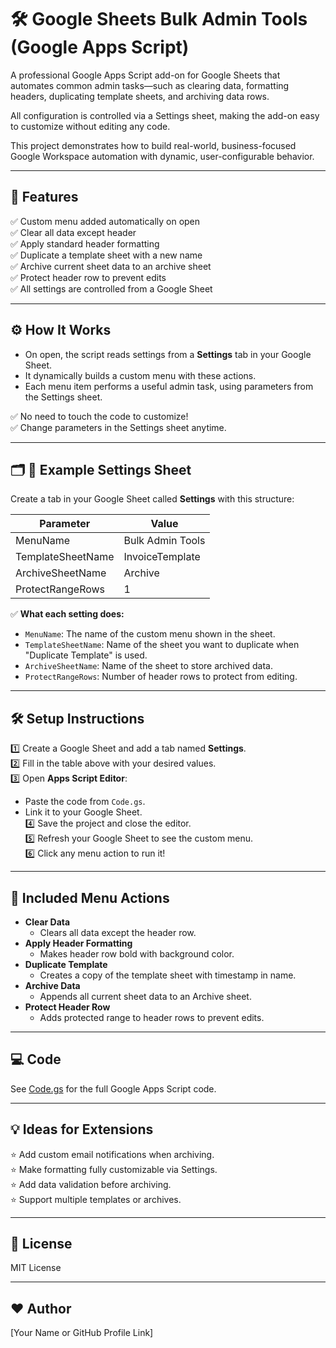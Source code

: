 # 🛠️ Google Sheets Bulk Admin Tools (Google Apps Script)

A professional Google Apps Script add-on for Google Sheets that automates common admin tasks—such as clearing data, formatting headers, duplicating template sheets, and archiving data rows.  

All configuration is controlled via a Settings sheet, making the add-on easy to customize without editing any code.

This project demonstrates how to build real-world, business-focused Google Workspace automation with dynamic, user-configurable behavior.

---

## 🚀 Features
✅ Custom menu added automatically on open  
✅ Clear all data except header  
✅ Apply standard header formatting  
✅ Duplicate a template sheet with a new name  
✅ Archive current sheet data to an archive sheet  
✅ Protect header row to prevent edits  
✅ All settings are controlled from a Google Sheet

---

## ⚙️ How It Works
- On open, the script reads settings from a **Settings** tab in your Google Sheet.
- It dynamically builds a custom menu with these actions.
- Each menu item performs a useful admin task, using parameters from the Settings sheet.

✅ No need to touch the code to customize!  
✅ Change parameters in the Settings sheet anytime.

---

## 🗂️ 📌 Example Settings Sheet

Create a tab in your Google Sheet called **Settings** with this structure:

| Parameter            | Value                    |
|-----------------------|-------------------------|
| MenuName              | Bulk Admin Tools        |
| TemplateSheetName     | InvoiceTemplate         |
| ArchiveSheetName      | Archive                 |
| ProtectRangeRows      | 1                       |

✅ **What each setting does:**
- `MenuName`: The name of the custom menu shown in the sheet.  
- `TemplateSheetName`: Name of the sheet you want to duplicate when "Duplicate Template" is used.  
- `ArchiveSheetName`: Name of the sheet to store archived data.  
- `ProtectRangeRows`: Number of header rows to protect from editing.  

---

## 🛠️ Setup Instructions

1️⃣ Create a Google Sheet and add a tab named **Settings**.  
2️⃣ Fill in the table above with your desired values.  
3️⃣ Open **Apps Script Editor**:  
   - Paste the code from `Code.gs`.  
   - Link it to your Google Sheet.  
4️⃣ Save the project and close the editor.  
5️⃣ Refresh your Google Sheet to see the custom menu.  
6️⃣ Click any menu action to run it!

---

## 🧩 Included Menu Actions
- **Clear Data**  
  - Clears all data except the header row.  
- **Apply Header Formatting**  
  - Makes header row bold with background color.  
- **Duplicate Template**  
  - Creates a copy of the template sheet with timestamp in name.  
- **Archive Data**  
  - Appends all current sheet data to an Archive sheet.  
- **Protect Header Row**  
  - Adds protected range to header rows to prevent edits.

---

## 💻 Code
See [Code.gs](Code.gs) for the full Google Apps Script code.

---

## 💡 Ideas for Extensions
⭐ Add custom email notifications when archiving.  
⭐ Make formatting fully customizable via Settings.  
⭐ Add data validation before archiving.  
⭐ Support multiple templates or archives.

---

## 🪪 License
MIT License

---

## ❤️ Author
[Your Name or GitHub Profile Link]
